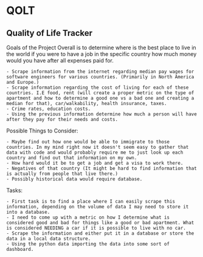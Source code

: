 # QOLT
Quality of Life Tracker
------------------------
Goals of the Project
Overall is to determine where is the best place to live in the world if you were to have a job in the specific country how much money would you have after all expenses paid for.

    - Scrape information from the internet regarding median pay wages for software engineers for various countries. (Primarily in North America and Europe.)
    - Scrape information regarding the cost of living for each of these countries. I.E food, rent (will create a proper metric on the type of apartment and how to determine a good one vs a bad one and creating a median for that), car/walkability, health insurance, taxes.
    - Crime rates, education costs.
    - Using the previous information determine how much a person will have after they pay for their needs and costs.

Possible Things to Consider:

    - Maybe find out how one would be able to immigrate to those countries. In my mind right now it doesn't seem easy to gather that data with code and would probably require me to just look up each country and find out that information on my own.
    - How hard would it be to get a job and get a visa to work there.
    - Negatives of that country (It might be hard to find information that is actually from people that live there.)
    - Possibly historical data would require database.

Tasks:

    - First task is to find a place where I can easily scrape this information, depending on the volume of data I may need to store it into a database.
    - I need to come up with a metric on how I determine what is considered good and bad for things like a good or bad apartment. What is considered NEEDING a car if it is possible to live with no car.
    - Scrape the information and either put it in a database or store the data in a local data structure.
    - Using the python data importing the data into some sort of dashboard.

